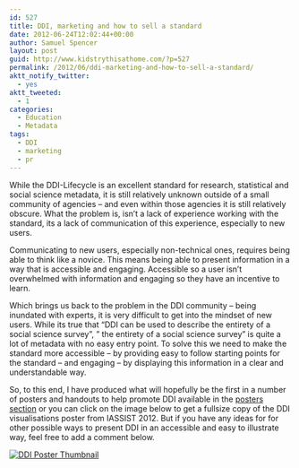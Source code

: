 ```yaml
---
id: 527
title: DDI, marketing and how to sell a standard
date: 2012-06-24T12:02:44+00:00
author: Samuel Spencer
layout: post
guid: http://www.kidstrythisathome.com/?p=527
permalink: /2012/06/ddi-marketing-and-how-to-sell-a-standard/
aktt_notify_twitter:
  - yes
aktt_tweeted:
  - 1
categories:
  - Education
  - Metadata
tags:
  - DDI
  - marketing
  - pr
---
```

While the DDI-Lifecycle is an excellent standard for research, statistical and social science metadata, it is still relatively unknown outside of a small community of agencies &#8211; and even within those agencies it is still relatively obscure. What the problem is, isn&#8217;t a lack of experience working with the standard, its a lack of communication of this experience, especially to new users.

Communicating to new users, especially non-technical ones, requires being able to think like a novice. This means being able to present information in a way that is accessible and engaging. Accessible so a user isn&#8217;t overwhelmed with information and engaging so they have an incentive to learn.

Which brings us back to the problem in the DDI community &#8211; being inundated with experts, it is very difficult to get into the mindset of new users. While its true that &#8220;DDI can be used to describe the entirety of a social science survey&#8221;, &#8221; the entirety of a social science survey&#8221; is quite a lot of metadata with no easy entry point. To solve this we need to make the standard more accessible &#8211; by providing easy to follow starting points for the standard &#8211; and engaging &#8211; by displaying this information in a clear and understandable way.

So, to this end, I have produced what will hopefully be the first in a number of posters and handouts to help promote DDI available in the [posters section](http://www.kidstrythisathome.com/ddi-posters "Posters and Promotions") or you can click on the image below to get a fullsize copy of the DDI visualisations poster from IASSIST 2012. But if you have any ideas for for other possible ways to present DDI in an accessible and easy to illustrate way, feel free to add a comment below.

[ ![DDI Poster Thumbnail](http://s1-02.twitpicproxy.com/photos/large/603050903.png?key=16362304)](http://twitpic.com/9z1h1z/full)